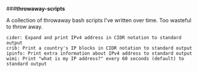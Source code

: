 ###**throwaway-scripts**

A collection of throwaway bash scripts I've written over time. Too wasteful to throw away.

	cider: Expand and print IPv4 address in CIDR notation to standard output
	crib: Print a country's IP blocks in CIDR notation to standard output
	ipinfo: Print extra information about IPv4 address to standard output
	wimi: Print "what is my IP address?" every 60 seconds (default) to standard output
